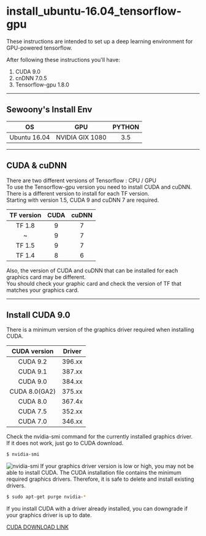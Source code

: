 # install_ubuntu-16.04_tensorflow-gpu
These instructions are intended to set up a deep learning environment for GPU-powered tensorflow.

After following these instructions you'll have:
1. CUDA 9.0
2. cnDNN 7.0.5
3. Tensorflow-gpu 1.8.0

---

## Sewoony's Install Env<br>

| OS | GPU | PYTHON |
|:---:|:---:|:---:|
| Ubuntu 16.04 | NVIDIA GIX 1080 | 3.5 |

---

## CUDA & cuDNN<br>
There are two different versions of Tensorflow : CPU / GPU<br>
To use the Tensorflow-gpu version you need to install CUDA and cuDNN.<br>
There is a different version to install for each TF version.<br>
Starting with version 1.5, CUDA 9 and cuDNN 7 are required.<br>

| TF version | CUDA | cuDNN |
|:---:|:---:|:---:|
|TF 1.8|9|7|
|~|9|7|
|TF 1.5|9|7|
|TF 1.4|8|6|

Also, the version of CUDA and cuDNN that can be installed for each graphics card may be different.<br>
You should check your graphic card and check the version of TF that matches your graphics card.<br>

---

## Install CUDA 9.0<br>
There is a minimum version of the graphics driver required when installing CUDA.<br>

|   CUDA version   | Driver |
|:---:|:---:|
|CUDA 9.2|396.xx|
|CUDA 9.1|387.xx|
|CUDA 9.0|384.xx|
|CUDA 8.0(GA2)|375.xx|
|CUDA 8.0|367.4x|
|CUDA 7.5|352.xx|
|CUDA 7.0|346.xx|

Check the nvidia-smi command for the currently installed graphics driver.<br>
If it does not work, just go to CUDA download.

```bash
$ nvidia-smi
```

![nvidia-smi](https://user-images.githubusercontent.com/43063889/46713909-d7f1b180-cc93-11e8-8ffc-b675a83de3c3.png)
If your graphics driver version is low or high, you may not be able to install CUDA.
The CUDA installation file contains the minimum required graphics drivers.
Therefore, it is safe to delete and install existing drivers.

```bash
$ sudo apt-get purge nvidia-*
```

If you install CUDA with a driver already installed, you can downgrade if your graphics driver is up to date.

[CUDA DOWNLOAD LINK](https://developer.nvidia.com/cuda-90-download-archive?target_os=Linux&target_arch=x86_64&target_distro=Ubuntu&target_version=1604&target_type=deblocal)
